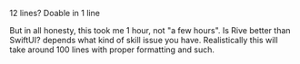 12 lines? Doable in 1 line

But in all honesty, this took me 1 hour, not "a few hours". Is Rive better than SwiftUI? depends what kind of skill issue you have.
Realistically this will take around 100 lines with proper formatting and such.
